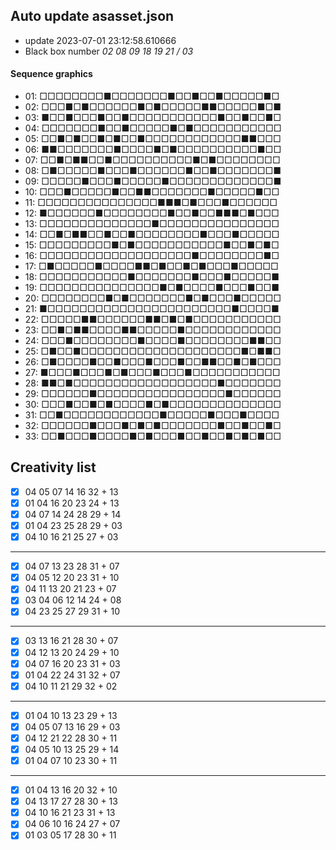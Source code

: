 ## Auto update asasset.json

* update 2023-07-01 23:12:58.610666
* Black box number _02 08 09 18 19 21 / 03_
#### Sequence graphics

* 01: □□□□□□□□■□□□□□□□■□□■□□■□□□□□■□
* 02: □□□■□■□□□□□□■□■□□□□□■■□□□□□■□■
* 03: ■□□■□□□■□□■□□□□□□□□□□□■□□■□□■□
* 04: □□□□□□□■□□■□□□□□■□■□□□□□□□□□□□
* 05: □□■□■□□■□■□□■□□□□□□□□□□□□■■□□□
* 06: ■■□□□□□□□■□□□□■□■□□□□□□□□□□■□□
* 07: □□■□■■□□■□□□□□□□□□□■□■□□□□□□□□
* 08: □■□□□□□■□□□■□□□□□□■□□■□□□□□□□■
* 09: □□□□□■□□□■□□□□□■□□□□□□□□□□□□□■
* 10: □□□■□□□□□■□□■■□□□□□□□■□□□□□■□□
* 11: □□□□□□□□□□□□□□□■■■□■□□□■□□□□□□
* 12: ■□□□□□□■□□□□□□□□■□□■□□■■■□■□□□
* 13: □□□□□□□□□□□□□□■□□□□□□□□□□□□□□□
* 14: □□■□■■□□■□□■□□□□□□□□■□□□■□□□□□
* 15: □□□□□□□□□■□■□□□□□□□□□□□■□□■□■□
* 16: □□□□□□□□□□□□□□□□□□□■□□□□□□□□■□
* 17: □■□□□□□■□□□□■■□■□□■□■□□□■□□□□□
* 18: □□□□□□□□□□□■□□□□□□□■□□□■□□□□□■
* 19: □□□□□□□□□□□□□□□■□■□□□□■□□□■□□■
* 20: □□□□□□□□■□■□□□□□□□■□■□□□■□□□□□
* 21: ■□□□□□□□□□□□□□□□□□□□□□□□■□□□□■
* 22: □□□□□■■□□□□□□■■□■□■□□□□□□□□□□□
* 23: □□■□■■□□□□■■□□□□□■□□□□□□□□□□□□
* 24: □□□■□□□□□□□□■□□□□■□□□□□□□□■■□□
* 25: □■□□■□□□□□□□□□□□□□□□□□□□□■□■■□
* 26: □■□□□□■□□■□□□■□□□■□□■■□□■□■□□□
* 27: ■□□□■□□□■□■□□□■□□□■□□□□□□□□□□□
* 28: ■■□■□□□□□□□□□□□□□□□□□□■□□□□□□□
* 29: □□□□□□■□□□□□□□□□□□□□□□□■□□□□□□
* 30: □□□■□□■□■□□□□■□■□□□□□□□□□□□□□□
* 31: □□■□□□□□□□□□□□□■□□□□□■□□□■□□□□
* 32: □□□□□□■□□□■□■□■□□□□□□□■□□■□□■□
* 33: □□■□□□■□□□□■□■□□□■□□■□□■□■□■□□
## Creativity list

- [x] 04 05 07 14 16 32 + 13
- [x] 01 04 16 20 23 24 + 13
- [x] 04 07 14 24 28 29 + 14
- [x] 01 04 23 25 28 29 + 03
- [x] 04 10 16 21 25 27 + 03
***
- [x] 04 07 13 23 28 31 + 07
- [x] 04 05 12 20 23 31 + 10
- [x] 04 11 13 20 21 23 + 07
- [x] 03 04 06 12 14 24 + 08
- [x] 04 23 25 27 29 31 + 10
***
- [x] 03 13 16 21 28 30 + 07
- [x] 04 12 13 20 24 29 + 10
- [x] 04 07 16 20 23 31 + 03
- [x] 01 04 22 24 31 32 + 07
- [x] 04 10 11 21 29 32 + 02
***
- [x] 01 04 10 13 23 29 + 13
- [x] 04 05 07 13 16 29 + 03
- [x] 04 12 21 22 28 30 + 11
- [x] 04 05 10 13 25 29 + 14
- [x] 01 04 07 10 23 30 + 11
***
- [x] 01 04 13 16 20 32 + 10
- [x] 04 13 17 27 28 30 + 13
- [x] 04 10 16 21 23 31 + 13
- [x] 04 06 10 16 24 27 + 07
- [x] 01 03 05 17 28 30 + 11
